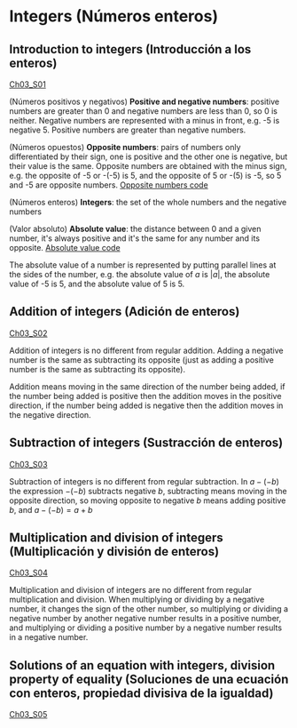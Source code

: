 
#   Integers (Números enteros)

## Introduction to integers (Introducción a los enteros)
[Ch03_S01](../../../Libros/Mathematics/Algebra_basics__Prealgebra__OpenStax.pdf#page=191)

(Números positivos y negativos)
**Positive and negative numbers**: positive numbers are greater than 0 and negative numbers are less than 0, so 0 is neither. Negative numbers are represented with a minus in front, e.g. -5 is negative 5. Positive numbers are greater than negative numbers.

(Números opuestos)
**Opposite numbers**: pairs of numbers only differentiated by their sign, one is positive and the other one is negative, but their value is the same. Opposite numbers are obtained with the minus sign, e.g. the opposite of -5 or -(-5) is 5, and the opposite of 5 or -(5) is -5, so 5 and -5 are opposite numbers.
[Opposite numbers code](Programs/Ch03/S01_01_Opposite_numbers.py)

(Números enteros)
**Integers**: the set of the whole numbers and the negative numbers

(Valor absoluto)
**Absolute value**: the distance between 0 and a given number, it's always positive and it's the same for any number and its opposite.
[Absolute value code](Programs/Ch03/S01_02_Absolute_value.py)

The absolute value of a number is represented by putting parallel lines at the sides of the number, e.g. the absolute value of $a$ is $\lvert a \rvert$, the absolute value of -5 is 5, and the absolute value of 5 is 5.

## Addition of integers (Adición de enteros)
[Ch03_S02](../../../Libros/Mathematics/Algebra_basics__Prealgebra__OpenStax.pdf#page=209)

Addition of integers is no different from regular addition. Adding a negative number is the same as subtracting its opposite (just as adding a positive number is the same as subtracting its opposite).

Addition means moving in the same direction of the number being added, if the number being added is positive then the addition moves in the positive direction, if the number being added is negative then the addition moves in the negative direction.

## Subtraction of integers (Sustracción de enteros)
[Ch03_S03](../../../Libros/Mathematics/Algebra_basics__Prealgebra__OpenStax.pdf#page=224)

Subtraction of integers is no different from regular subtraction. In $a - (-b)$ the expression $- (-b)$ subtracts negative $b$, subtracting means moving in the opposite direction, so moving opposite to negative $b$ means adding positive $b$, and $a - (-b) = a + b$

## Multiplication and division of integers (Multiplicación y división de enteros)
[Ch03_S04](../../../Libros/Mathematics/Algebra_basics__Prealgebra__OpenStax.pdf#page=244)

Multiplication and division of integers are no different from regular multiplication and division. When multiplying or dividing by a negative number, it changes the sign of the other number, so multiplying or dividing a negative number by another negative number results in a positive number, and multiplying or dividing a positive number by a negative number results in a negative number.

<!-- # TODO  -->

## Solutions of an equation with integers, division property of equality (Soluciones de una ecuación con enteros, propiedad divisiva de la igualdad)
[Ch03_S05](../../../Libros/Mathematics/Algebra_basics__Prealgebra__OpenStax.pdf#page=258)

<!-- # TODO  -->